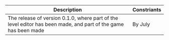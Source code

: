
| Description | Constriants |
| - | - |
| The release of version 0.1.0, where part of the level editor has been made, and part of the game has been made | By July |